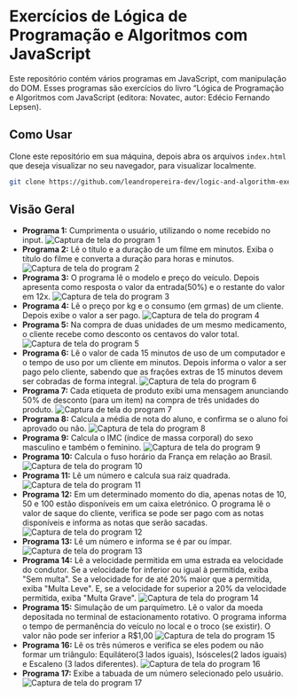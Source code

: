 
# Exercícios de Lógica de Programação e Algoritmos com JavaScript

Este repositório contém vários programas em JavaScript, com manipulação do DOM. Esses programas são exercícios do livro “Lógica de Programação e Algoritmos com JavaScript (editora: Novatec, autor: Edécio Fernando Lepsen).

## Como Usar

Clone este repositório em sua máquina, depois abra os arquivos `index.html` que deseja visualizar no seu navegador, para visualizar localmente.

```sh
git clone https://github.com/leandropereira-dev/logic-and-algorithm-exercises.git
```

## Visão Geral

- **Programa 1:** Cumprimenta o usuário, utilizando o nome recebido no input.
![Captura de tela do program 1](img/programa1.png)
- **Programa 2:** Lê o título e a duração de um filme em minutos. Exiba o título do filme e converta a duração para horas e minutos.
![Captura de tela do program 2](img/programa2.png)
- **Programa 3:** O programa lê o modelo e preço do veículo. Depois apresenta como resposta o valor da entrada(50%) e o restante do valor em 12x.
![Captura de tela do program 3](img/programa3.png)
- **Programa 4:** Lẽ o preço por kg e o consumo (em grmas) de um cliente. Depois exibe o valor a ser pago.
![Captura de tela do program 4](img/programa4.png)
- **Programa 5:** Na compra de duas unidades de um mesmo medicamento, o cliente recebe como desconto os centavos do valor total.
![Captura de tela do program 5](img/programa5.png)
- **Programa 6:** Lẽ o valor de cada 15 minutos de uso de um computador e o tempo de uso por um cliente em minutos. Depois informa o valor a ser pago pelo cliente, sabendo que as frações extras de 15 minutos devem ser cobradas de forma integral.
![Captura de tela do program 6](img/programa6.png)
- **Programa 7:** Cada etiqueta de produto exibi uma mensagem anunciando 50% de desconto (para um item) na compra de três unidades do produto.
![Captura de tela do program 7](img/programa7.png)
- **Programa 8:** Calcula a média de nota do aluno, e confirma se o aluno foi aprovado ou não.
![Captura de tela do program 8](img/programa8.png)
- **Programa 9:** Calcula o IMC (índice de massa corporal) do sexo masculino e também o feminino.
![Captura de tela do program 9](img/programa9.png)
- **Programa 10:** Calcula o fuso horário da França em relação ao Brasil.
![Captura de tela do program 10](img/programa10.png)
- **Programa 11:** Lê um número e calcula sua raiz quadrada.
![Captura de tela do program 11](img/programa11.png)
- **Programa 12:** Em um determinado momento do dia, apenas notas de 10, 50 e 100 estão disponíveis em um caixa eletrónico. O programa lê o valor de saque do cliente, verifica se pode ser pago com as notas disponíveis e informa as notas que serão sacadas.
![Captura de tela do program 12](img/programa12.png)
- **Programa 13:** Lê um número e informa se é par ou ímpar.
![Captura de tela do program 13](img/programa13.png)
- **Programa 14:** Lê a velocidade permitida em uma estrada ea velocidade do condutor. Se a velocidade for inferior ou igual à permitida, exiba "Sem multa". Se a velocidade for de até 20% maior que a permitida, exiba "Multa Leve". E, se a velocidade for superior a 20% da velocidade permitida, exiba "Multa Grave".
![Captura de tela do program 14](img/programa14.png)
- **Programa 15:** Simulação de um parquímetro. Lê o valor da moeda depositada no terminal de estacionamento rotativo. O programa informa o tempo de permanência do veículo no local e o troco (se existir). O valor não pode ser inferior a R$1,00
![Captura de tela do program 15](img/programa15.png)
- **Programa 16:** Lẽ os três números e verifica se eles podem ou não formar um triângulo: Equilátero(3 lados iguais), Isósceles(2 lados iguais) e Escaleno (3 lados diferentes).
![Captura de tela do program 16](img/programa16.png)
- **Programa 17:** Exibe a tabuada de um número selecionado pelo usuário.
![Captura de tela do program 17](img/programa17.png)
  
